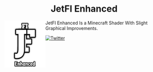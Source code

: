 <H1 align = "center"> JetFI Enhanced </H1>
<img src = "docs/pack_icon.png" align = "left" width = "130" height = "150" alt = "JetFI Enhanced Logo">

JetFI Enhanced Is a Minecraft Shader With Slight Graphical Improvements.

[![Twitter](https://img.shields.io/twitter/follow/plaunchteam?color=blue&style=flat-square)](https://twitter.com/NMcpe222)

